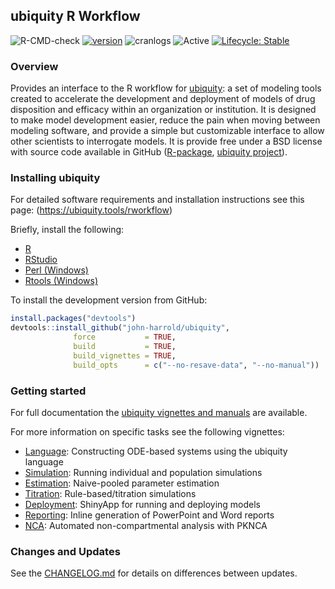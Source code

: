 ## ubiquity R Workflow 

![R-CMD-check](https://github.com/john-harrold/ubiquity/workflows/R-CMD-check/badge.svg)
[![version](https://www.r-pkg.org/badges/version/ubiquity)](https://CRAN.R-project.org/package=ubiquity)
![cranlogs](https://cranlogs.r-pkg.org/badges/ubiquity) 
![Active](https://www.repostatus.org/badges/latest/active.svg)
[![Lifecycle: Stable](https://img.shields.io/badge/lifecycle-stable-brightgreen.svg)](https://lifecycle.r-lib.org/articles/stages.html)

### Overview  

Provides an interface to the R workflow for [ubiquity](<https://r.ubiquity.tools>): a set of modeling tools created to accelerate the development and deployment of models of drug disposition and efficacy within an organization or institution. It is designed to make model development easier, reduce the pain when moving between modeling software, and provide a simple but customizable interface to allow other scientists to interrogate models. It is provide free under a BSD license with source code available in GitHub ([R-package](https://github.com/john-harrold/ubiquity), [ubiquity project](https://github.com/john-harrold/ubiquity-pkpd)). 


### Installing ubiquity

For detailed software requirements and installation instructions see this page:
(<https://ubiquity.tools/rworkflow>)

Briefly, install the following:

* [R](<https://cran.r-project.org>)
* [RStudio](<https://www.rstudio.com/products/rstudio/>)
* [Perl (Windows)](<https://strawberryperl.com/>)
* [Rtools (Windows)](<https://cran.r-project.org/bin/windows/Rtools/>)

To install the development version from GitHub:

```r
install.packages("devtools") 
devtools::install_github("john-harrold/ubiquity",                                       
              force           = TRUE,
              build           = TRUE, 
              build_vignettes = TRUE,
              build_opts      = c("--no-resave-data", "--no-manual"))
```

### Getting started

For full documentation the [ubiquity vignettes and manuals](<https://r.ubiquity.tools/>) are available.

For more information on specific tasks see the following vignettes: 

* [Language](https://r.ubiquity.tools/articles/Language.html): Constructing ODE-based systems using the ubiquity language
* [Simulation](https://r.ubiquity.tools/articles/Simulation.html): Running individual and population simulations
* [Estimation](https://r.ubiquity.tools/articles/Estimation.html):  Naive-pooled parameter estimation
* [Titration](https://r.ubiquity.tools/articles/Titration.html): Rule-based/titration simulations
* [Deployment](https://r.ubiquity.tools/articles/Deployment.html):  ShinyApp for running and deploying models
* [Reporting](https://r.ubiquity.tools/articles/Reporting.html): Inline generation of PowerPoint and Word reports
* [NCA](https://r.ubiquity.tools/articles/NCA.html):
Automated non-compartmental analysis with PKNCA

### Changes and Updates
See the 
[CHANGELOG.md](https://github.com/john-harrold/ubiquity-pkpd/blob/master/ubiquity_template/CHANGELOG.md) for details on differences between updates.

